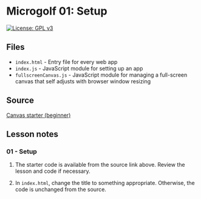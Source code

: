 # Microgolf 01: Setup

[![License: GPL v3](https://img.shields.io/badge/License-GPLv3-blue.svg)](https://www.gnu.org/licenses/gpl-3.0)

## Files

* <code>index.html</code> - Entry file for every web app
* <code>index.js</code> - JavaScript module for setting up an app
* <code>fullscreenCanvas.js</code> - JavaScript module for managing a full-screen canvas that self adjusts with browser window resizing

## Source

[Canvas starter (beginner)](https://github.com/ianJStutor/curriculum_canvas_starter/tree/2058a91f56d9c58894458c6c7cf805d06eae0aa0/beginner)

## Lesson notes

### 01 - Setup

1. The starter code is available from the source link above. Review the lesson and code if necessary.

2. In <code>index.html</code>, change the title to something appropriate. Otherwise, the code is unchanged from the source.
